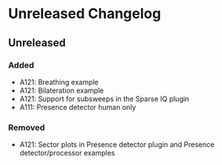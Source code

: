 # Unreleased Changelog

## Unreleased

### Added
- A121: Breathing example
- A121: Bilateration example
- A121: Support for subsweeps in the Sparse IQ plugin
- A111: Presence detector human only

### Removed
- A121: Sector plots in Presence detector plugin and
  Presence detector/processor examples
